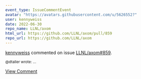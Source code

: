 ```yaml
---
event_type: IssueCommentEvent
avatar: "https://avatars.githubusercontent.com/u/5626552?"
user: kennyweiss
date: 2022-06-30
repo_name: LLNL/axom
html_url: https://github.com/LLNL/axom/pull/859
repo_url: https://github.com/LLNL/axom
---
```


<a href='https://github.com/kennyweiss' target='_blank'>kennyweiss</a> commented on issue <a href='https://github.com/LLNL/axom/pull/859' target='_blank'>LLNL/axom#859</a>.

<small>@dtaller wrote:...</small>

<a href='https://github.com/LLNL/axom/pull/859' target='_blank'>View Comment</a>